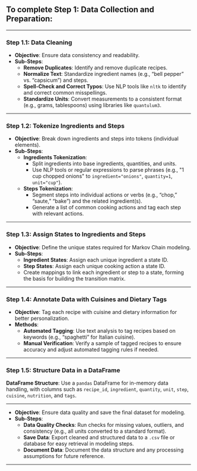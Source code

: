 ## To complete **Step 1: Data Collection and Preparation**:

---

### **Step 1.1: Data Cleaning**
   - **Objective**: Ensure data consistency and readability.
   - **Sub-Steps**:
     - **Remove Duplicates**: Identify and remove duplicate recipes.
     - **Normalize Text**: Standardize ingredient names (e.g., “bell pepper” vs. “capsicum”) and steps.
     - **Spell-Check and Correct Typos**: Use NLP tools like `nltk` to identify and correct common misspellings.
     - **Standardize Units**: Convert measurements to a consistent format (e.g., grams, tablespoons) using libraries like `quantulum3`.

---

### **Step 1.2: Tokenize Ingredients and Steps**
   - **Objective**: Break down ingredients and steps into tokens (individual elements).
   - **Sub-Steps**:
     - **Ingredients Tokenization**:
       - Split ingredients into base ingredients, quantities, and units.
       - Use NLP tools or regular expressions to parse phrases (e.g., "1 cup chopped onions" to `ingredient="onions"`, `quantity=1`, `unit="cup"`).
     - **Steps Tokenization**:
       - Segment steps into individual actions or verbs (e.g., “chop,” “saute,” “bake”) and the related ingredient(s).
       - Generate a list of common cooking actions and tag each step with relevant actions.

---

### **Step 1.3: Assign States to Ingredients and Steps**
   - **Objective**: Define the unique states required for Markov Chain modeling.
   - **Sub-Steps**:
     - **Ingredient States**: Assign each unique ingredient a state ID.
     - **Step States**: Assign each unique cooking action a state ID.
     - Create mappings to link each ingredient or step to a state, forming the basis for building the transition matrix.

---

### **Step 1.4: Annotate Data with Cuisines and Dietary Tags**
   - **Objective**: Tag each recipe with cuisine and dietary information for better personalization.
   - **Methods**:
     - **Automated Tagging**: Use text analysis to tag recipes based on keywords (e.g., “spaghetti” for Italian cuisine).
     - **Manual Verification**: Verify a sample of tagged recipes to ensure accuracy and adjust automated tagging rules if needed.

---

### **Step 1.5: Structure Data in a DataFrame**
**DataFrame Structure**: Use a `pandas` DataFrame for in-memory data handling, with columns such as `recipe_id`, `ingredient`, `quantity`, `unit`, `step`, `cuisine`, `nutrition`, and `tags`.

---
   - **Objective**: Ensure data quality and save the final dataset for modeling.
   - **Sub-Steps**:
     - **Data Quality Checks**: Run checks for missing values, outliers, and consistency (e.g., all units converted to a standard format).
     - **Save Data**: Export cleaned and structured data to a `.csv` file or database for easy retrieval in modeling steps.
     - **Document Data**: Document the data structure and any processing assumptions for future reference.

---
